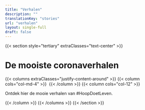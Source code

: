 ```yaml
---
title: "Verhalen"
description: ""
translationKey: "stories"
url: "verhalen"
layout: single-full
draft: false
---
```

{{< section style="tertiary" extraClasses="text-center" >}}
# De mooiste coronaverhalen
{{< columns extraClasses="justify-content-around" >}}
{{< column cols="col-md-4" >}}
<img src="/img/KermisWit.png" alt="" class="img-fluid" />
{{< /column >}}
{{< column cols="col-12" >}}
<p class="lead">Ontdek hier de mooie verhalen van #HoopDoetLeven.</p>
{{< /column >}}
{{< /columns >}}
{{< /section >}}

